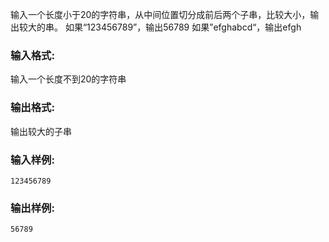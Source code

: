 输入一个长度小于20的字符串，从中间位置切分成前后两个子串，比较大小，输出较大的串。
如果“123456789”，输出56789
如果”efghabcd“，输出efgh

### 输入格式:

输入一个长度不到20的字符串

### 输出格式:

输出较大的子串

### 输入样例:


```in
123456789
```

### 输出样例:



```out
56789
```

